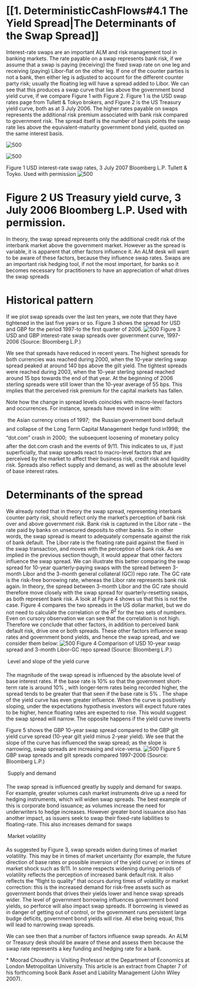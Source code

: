 # [[1. DeterministicCashFlows#4.1 The Yield Spread|The Determinants of the Swap Spread]]
Interest-rate swaps are an important ALM and risk management tool in banking markets.  The rate payable on a swap represents bank risk, if we assume that a swap is paying  (receiving) the fixed swap rate on one leg and receiving (paying) Libor-flat on the other  leg. If one of the counter parties is not a bank, then either leg is adjusted to account for the  different counter party risk; usually the floating leg will have a spread added to Libor. We  can see that this produces a swap curve that lies above the government bond yield curve,  if we compare Figure 1 with Figure 2. Figure 1 is the USD swap rates page from Tullett  & Tokyo brokers, and Figure 2 is the US Treasury yield curve, both as at 3 July 2006.  The higher rates payable on swaps represents the additional risk premium associated with  bank risk compared to government risk. The spread itself is the number of basis points  the swap rate lies above the equivalent-maturity government bond yield, quoted on the  same interest basis.

 ![500](https://cdn-mineru.openxlab.org.cn/model-mineru/prod/e8988d84a9364a2716e524261ab5de5a49cb040893a3790079c73263752f24f0.jpg)

 ![500](https://cdn-mineru.openxlab.org.cn/model-mineru/prod/5392ef60e6a848eedf92b5a16dcbad252921a3c11a398102c62720c3081de4e5.jpg)

Figure 1 USD interest-rate swap rates, 3 July 2007      Bloomberg L.P.      Tullett & Toyko. Used with permission
 ![500](https://cdn-mineru.openxlab.org.cn/model-mineru/prod/cd453ad94af71602e9ba5ffecd1867b82ec697502fce390906bbcafeb8e45b93.jpg)

# Figure 2 US Treasury yield curve, 3 July 2006      Bloomberg L.P. Used with permission.

In theory, the swap spread represents only the additional credit risk of the interbank  market above the government market. However as the spread is variable, it is apparent  that other factors influence it. An ALM desk will want to be aware of these factors,  because they influence swap rates. Swaps are an important risk hedging tool, if not the  most important, for banks so it becomes necessary for practitioners to have an  appreciation of what drives the swap spreads

# Historical pattern

If we plot swap spreads over the last ten years, we note that they have tightened in the  last five years or so. Figure 3 shows the spread for USD and GBP for the period 1997-to  the first quarter of 2006.
 ![500](https://cdn-mineru.openxlab.org.cn/model-mineru/prod/d90a93519bfeeffc531cd9faf499695a1618dff14ced52d44fdde8edd0b5cc9d.jpg)
Figure 3 USD and GBP interest-rate swap spreads over government curve, 1997- 2006  (Source: Bloomberg L.P.)

We see that spreads have reduced in recent years. The highest spreads for both currencies  was reached during 2000, when the 10-year sterling swap spread peaked at around 140  bps above the gilt yield. The tightest spreads were reached during 2003, when the 10-year  sterling spread reached around 15 bps towards the end of that year.  At the beginning of  2006 sterling spreads were still lower than the 10-year average of 55 bps. This implies  that the perceived risk premium for the capital markets has fallen.

Note how the change in spread levels coincides with macro-level factors and occurrences.  For instance, spreads have moved in line with:

  the Asian currency crises of 1997;    the Russian government bond default and collapse of the Long Term Capital  Management hedge fund in1998;    the “dot.com” crash in 2000;    the subsequent loosening of monetary policy after the dot.com crash and the  events of 9/11.
This indicates to us, if just superficially, that swap spreads react to macro-level factors  that are perceived by the market to affect their business risk, credit risk and liquidity risk.  Spreads also reflect supply and demand, as well as the absolute level of base interest rates.

# Determinants of the spread

We already noted that in theory the swap spread, representing interbank counter party risk,  should reflect only the market’s perception of bank risk over and above government risk.  Bank risk is captured in the Libor rate – the rate paid by banks on unsecured deposits to  other banks.  So in other words, the swap spread is meant to adequately compensate  against the risk of bank default. The Libor rate is the floating rate paid against the fixed in  the swap transaction, and moves with the perception of bank risk. As we implied in the  previous section though, it would appear that other factors influence the swap spread. We  can illustrate this better comparing the swap spread for 10-year quarterly-paying swaps  with the spread between 3-month Libor and the 3-month general collateral (GC)) repo  rate. The GC rate is the risk-free borrowing rate, whereas the Libor rate represents bank  risk again. In theory, the spread between 3-month Libor and the GC rate should therefore  move closely with the swap spread for quarterly-resetting swaps, as both represent bank  risk. A look at Figure 4 shows us that this is not the case. Figure 4 compares the two  spreads in the US dollar market, but we do not need to calculate the correlation or the   $R^{2}$    for the two sets of numbers. Even on cursory observation we can see that the correlation  is not high. Therefore we conclude that other factors, in addition to perceived bank  default risk, drive one or both spreads. These other factors influence swap rates and  government bond yields, and hence the swap spread, and we consider them below:
 ![500](https://cdn-mineru.openxlab.org.cn/model-mineru/prod/8dddacc865c617c46da92a2f335c75afe139bd8d45edad80cff89370c8349b1f.jpg)
Figure 4 Comparison of USD 10-year swap spread and 3-month Libor-GC repo  spread  (Source: Bloomberg L.P.)

  Level and slope of the yield curve

The magnitude of the swap spread is influenced by the absolute level of base interest  rates. If the base rate is   $10\%$   so that the government short-term rate is around   $10\%$  ,  with longer-term rates being recorded higher, the spread tends to be greater that that  seen if the base rate is   $5\%$  .  The shape of the yield curve has even greater influence.  When the curve is positively sloping, under the expectations hypothesis investors will  expect future rates to be higher, hence floating rates are expected to rise. This would  suggest the swap spread will narrow. The opposite happens if the yield curve inverts

Figure 5 shows the GBP 10-year swap spread compared to the GBP gilt yield curve  spread (10-year gilt yield minus 2-year yield). We see that the slope of the curve has  influenced the swap spread; as the slope is narrowing, swap spreads are increasing  and vice-versa.
 ![500](https://cdn-mineru.openxlab.org.cn/model-mineru/prod/f3eae8af02d5037389ec71744c378de298707fcc841ef45a7393fd0256fed492.jpg)
Figure 5 GBP swap spreads and gilt spreads compared 1997-2006  (Source: Bloomberg L.P.)

  Supply and demand

The swap spread is influenced greatly by supply and demand for swaps. For example,  greater volumes cash market instruments drive up a need for hedging instruments,  which will widen swap spreads. The best example of this is corporate bond issuance;  as volumes increase the need for underwriters to hedge increases. However greater  bond issuance also has another impact, as issuers seek to swap their fixed-rate  liabilities to floating-rate. This also increases demand for swaps

  Market volatility

As suggested by Figure 3, swap spreads widen during times of market volatility. This  may be in times of market uncertainty (for example, the future direction of base rates  or possible inversion of the yield curve) or in times of market shock such as 9/11. In  some respects widening during periods of volatility reflects the perception of  increased bank default risk. It also reflects the “flight to quality” that occurs during  times of volatility or market correction: this is the increased demand for risk-free  assets such as government bonds that drives their yields lower and hence swap  spreads wider.
The level of government borrowing influences government bond yields, so perforce  will also impact swap spreads. If borrowing is viewed as in danger of getting out of  control, or the government runs persistent large budge deficits, government bond  yields will rise. All else being equal, this will lead to narrowing swap spreads.

We can see then that a number of factors influence swap spreads. An ALM or Treasury  desk should be aware of these and assess them because the swap rate represents a key  funding and hedging rate for a bank.

\* Moorad Choudhry  is Visiting Professor at the Department of Economics at London  Metropolitan University. This article is an extract from Chapter 7 of his forthcoming  book  Bank Asset and Liability Management  (John Wiley 2007).
